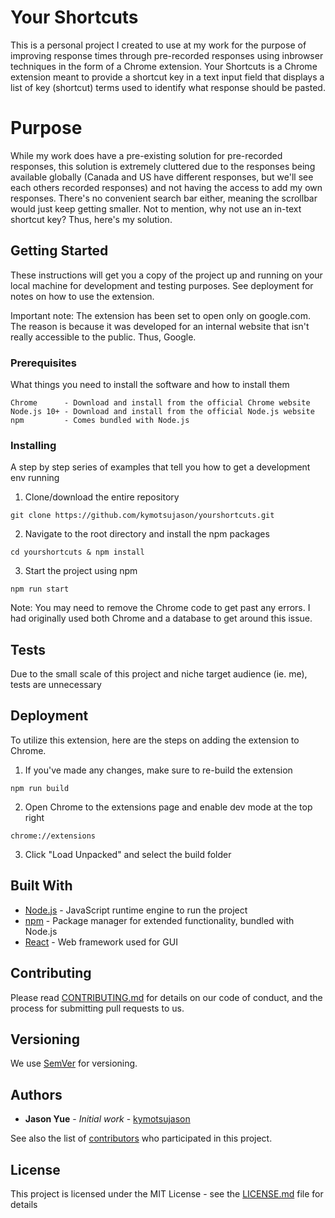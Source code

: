 # Your Shortcuts

This is a personal project I created to use at my work for the purpose of improving response times through pre-recorded responses using inbrowser techniques in the form of a Chrome extension. Your Shortcuts is a Chrome extension meant to provide a shortcut key in a text input field that displays a list of key (shortcut) terms used to identify what response should be pasted.

# Purpose

While my work does have a pre-existing solution for pre-recorded responses, this solution is extremely cluttered due to the responses being available globally (Canada and US have different responses, but we'll see each others recorded responses) and not having the access to add my own responses. There's no convenient search bar either, meaning the scrollbar would just keep getting smaller. Not to mention, why not use an in-text shortcut key? Thus, here's my solution.

## Getting Started

These instructions will get you a copy of the project up and running on your local machine for development and testing purposes. See deployment for notes on how to use the extension.

Important note: The extension has been set to open only on google.com. The reason is because it was developed for an internal website that isn't really accessible to the public. Thus, Google.

### Prerequisites

What things you need to install the software and how to install them

```
Chrome      - Download and install from the official Chrome website
Node.js 10+ - Download and install from the official Node.js website
npm         - Comes bundled with Node.js
```

### Installing

A step by step series of examples that tell you how to get a development env running

1. Clone/download the entire repository

```
git clone https://github.com/kymotsujason/yourshortcuts.git
```

2. Navigate to the root directory and install the npm packages

```
cd yourshortcuts & npm install
```

3. Start the project using npm

```
npm run start
```

Note: You may need to remove the Chrome code to get past any errors. I had originally used both Chrome and a database to get around this issue.

## Tests

Due to the small scale of this project and niche target audience (ie. me), tests are unnecessary

## Deployment

To utilize this extension, here are the steps on adding the extension to Chrome.

1. If you've made any changes, make sure to re-build the extension

```
npm run build
```

2. Open Chrome to the extensions page and enable dev mode at the top right

```
chrome://extensions
```

3. Click "Load Unpacked" and select the build folder

## Built With

* [Node.js](https://nodejs.org/) - JavaScript runtime engine to run the project
* [npm](https://www.npmjs.com/) - Package manager for extended functionality, bundled with Node.js
* [React](https://reactjs.org/) - Web framework used for GUI

## Contributing

Please read [CONTRIBUTING.md](CONTRIBUTING.md) for details on our code of conduct, and the process for submitting pull requests to us.

## Versioning

We use [SemVer](http://semver.org/) for versioning.

## Authors

* **Jason Yue** - *Initial work* - [kymotsujason](https://github.com/kymotsujason)

See also the list of [contributors](https://github.com/kymotsujason/yourshortcuts/graphs/contributors) who participated in this project.

## License

This project is licensed under the MIT License - see the [LICENSE.md](LICENSE.md) file for details